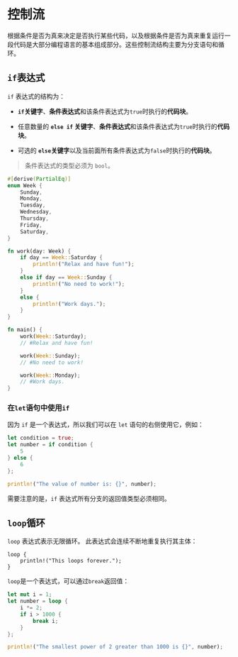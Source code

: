 # 控制流

根据条件是否为真来决定是否执行某些代码，以及根据条件是否为真来重复运行一段代码是大部分编程语言的基本组成部分。这些控制流结构主要为分支语句和循环。

## `if`表达式

`if` 表达式的结构为：

- **`if`关键字**、**条件表达式**和该条件表达式为`true`时执行的**代码块**。

- 任意数量的 **`else if` 关键字**、**条件表达式**和该条件表达式为`true`时执行的**代码块**。

- 可选的 **`else`关键字**以及当前面所有条件表达式为`false`时执行的**代码块**。

> 条件表达式的类型必须为 `bool`。

```rust
#[derive(PartialEq)]
enum Week {
    Sunday,
    Monday,
    Tuesday,
    Wednesday,
    Thursday,
    Friday,
    Saturday,
}

fn work(day: Week) {
    if day == Week::Saturday {
        println!("Relax and have fun!");
    }
    else if day == Week::Sunday {
        println!("No need to work!");
    }
    else {
        println!("Work days.");
    }
}

fn main() {
    work(Week::Saturday);
    // #Relax and have fun!

    work(Week::Sunday);
    // #No need to work!

    work(Week::Monday);
    // #Work days.
}
```

### 在`let`语句中使用`if`

因为 `if` 是一个表达式，所以我们可以在 `let` 语句的右侧使用它，例如：

```rust
let condition = true;
let number = if condition {
    5
} else {
    6
};

println!("The value of number is: {}", number);
```

 需要注意的是，`if` 表达式所有分支的返回值类型必须相同。

## `loop`循环

`loop` 表达式表示无限循环。 此表达式会连续不断地重复执行其主体：

```rust,ignore
loop {
    println!("This loops forever.");
}
```

`loop`是一个表达式，可以通过`break`返回值：

```rust
let mut i = 1;
let number = loop {
    i *= 2;
    if i > 1000 {
        break i;
    }
};

println!("The smallest power of 2 greater than 1000 is {}", number);
```

